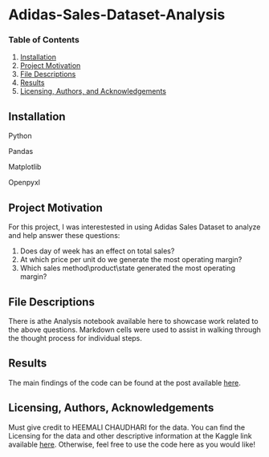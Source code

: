 # Adidas-Sales-Dataset-Analysis
### Table of Contents

1. [Installation](#installation)
2. [Project Motivation](#motivation)
3. [File Descriptions](#files)
4. [Results](#results)
5. [Licensing, Authors, and Acknowledgements](#licensing)

## Installation <a name="installation"></a>

Python

Pandas

Matplotlib

Openpyxl 

## Project Motivation<a name="motivation"></a>

For this project, I was interestested in using Adidas Sales Dataset to analyze and help answer these questions:

1. Does day of week has an effect on total sales?
2. At which price per unit do we generate the most operating margin?
3. Which sales method\product\state generated the most operating margin?

## File Descriptions <a name="files"></a>

There is athe Analysis notebook available here to showcase work related to the above questions.  Markdown cells were used to assist in walking through the thought process for individual steps.  

## Results<a name="results"></a>

The main findings of the code can be found at the post available [here]().

## Licensing, Authors, Acknowledgements<a name="licensing"></a>

Must give credit to HEEMALI CHAUDHARI for the data.  You can find the Licensing for the data and other descriptive information at the Kaggle link available [here](https://www.kaggle.com/datasets/heemalichaudhari/adidas-sales-dataset).  Otherwise, feel free to use the code here as you would like! 
